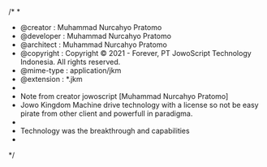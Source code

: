 /*
 *
 * @creator	  : Muhammad Nurcahyo Pratomo
 * @developer	: Muhammad Nurcahyo Pratomo
 * @architect	: Muhammad Nurcahyo Pratomo
 * @copyright	: Copyright © 2021 - Forever, PT JowoScript Technology Indonesia. All rights reserved.
 * @mime-type : application/jkm
 * @extension : *.jkm
 *
 * Note from creator jowoscript [Muhammad Nurcahyo Pratomo]
 *  Jowo Kingdom Machine drive technology with a license so not be easy pirate from other client and powerfull in paradigma. 
 *
 * Technology was the breakthrough and capabilities
 * 
 */
